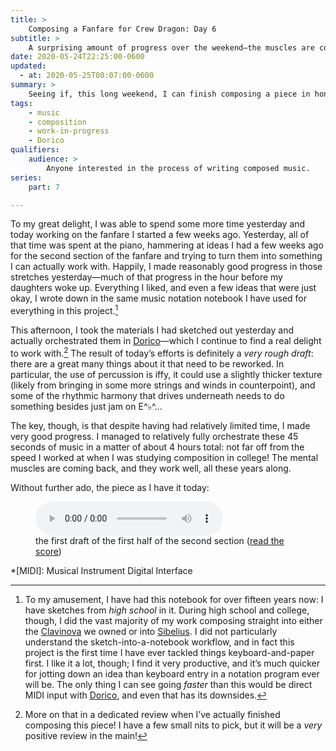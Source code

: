 ```yaml
---
title: >
    Composing a Fanfare for Crew Dragon: Day 6
subtitle: >
    A surprising amount of progress over the weekend—the muscles are coming back!
date: 2020-05-24T22:25:00-0600
updated:
  - at: 2020-05-25T08:07:00-0600
summary: >
    Seeing if, this long weekend, I can finish composing a piece in honor of the upcoming SpaceX crewed test flight—a historic moment. I made really good progress today!
tags:
    - music
    - composition
    - work-in-progress
    - Dorico
qualifiers:
    audience: >
        Anyone interested in the process of writing composed music.
series:
    part: 7

---
```


To my great delight, I was able to spend some more time yesterday and today working on the fanfare I started a few weeks ago. Yesterday, all of that time was spent at the piano, hammering at ideas I had a few weeks ago for the second section of the fanfare and trying to turn them into something I can actually work with. Happily, I made reasonably good progress in those stretches yesterday—much of that progress in the hour before my daughters woke up. Everything I liked, and even a few ideas that were just okay, I wrote down in the same music notation notebook I have used for everything in this project.[^1]

This afternoon, I took the materials I had sketched out yesterday and actually orchestrated them in [Dorico][4]—which I continue to find a real delight to work with.[^2] The result of today’s efforts is definitely a *very rough draft*: there are a great many things about it that need to be reworked. In particular, the use of percussion is iffy, it could use a slightly thicker texture (likely from bringing in some more strings and winds in counterpoint), and some of the rhythmic harmony that drives underneath needs to do something besides just jam on E^♭^…

The key, though, is that despite having had relatively limited time, I made very good progress. I managed to relatively fully orchestrate these 45 seconds of music in a matter of about 4 hours total: not far off from the speed I worked at when I was studying composition in college! The mental muscles are coming back, and they work well, all these years along.

Without further ado, the piece as I have it today:

<figure>
  <audio
    src="https://cdn.chriskrycho.com/file/chriskrycho-com/music/crew-dragon-2/day-6.mp3"
    title="thefirst draft of the first half of the second section"
    controls
  ></audio>
  <figcaption>the first draft of the first half of the second section (<a href="https://cdn.chriskrycho.com/file/chriskrycho-com/music/crew-dragon-2/day-6.pdf">read the score</a>)</figcaption>
</figure>



*[MIDI]: Musical Instrument Digital Interface

[^1]: To my amusement, I have had this notebook for over fifteen years now: I have sketches from *high school* in it. During high school and college, though, I did the vast majority of my work composing straight into either the [Clavinova][1] we owned or into [Sibelius][2]. I did not particularly understand the sketch-into-a-notebook workflow, and in fact this project is the first time I have ever tackled things keyboard-and-paper first. I like it a lot, though; I find it very productive, and it’s much quicker for jotting down an idea than keyboard entry in a notation program ever will be. The only thing I can see going *faster* than this would be direct MIDI input with [Dorico][3], and even that has its downsides.

[^2]: More on that in a dedicated review when I’ve actually finished composing this piece! I have a few small nits to pick, but it will be a *very* positive review in the main!

[1]: https://en.wikipedia.org/wiki/Clavinova
[2]: https://en.wikipedia.org/wiki/Sibelius_(scorewriter)
[3]: https://new.steinberg.net/dorico/
[4]: https://new.steinberg.net/dorico/
